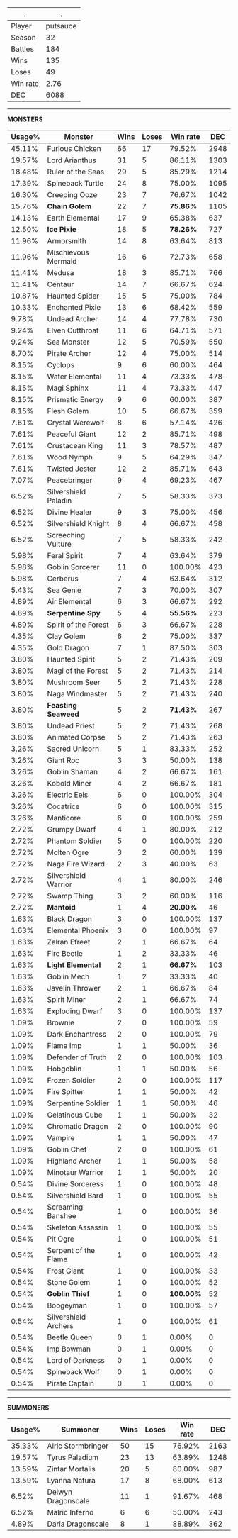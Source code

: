 .|.
|-|-
Player|putsauce
Season|32
Battles|184
Wins|135
Loses|49
Win rate|2.76
DEC|6088

---
**MONSTERS**

Usage%|Monster|Wins|Loses|Win rate|DEC|
-|-|-|-|-|-|
45.11%|Furious Chicken|66|17|79.52%|2948|
19.57%|Lord Arianthus|31|5|86.11%|1303|
18.48%|Ruler of the Seas|29|5|85.29%|1214|
17.39%|Spineback Turtle|24|8|75.00%|1095|
16.30%|Creeping Ooze|23|7|76.67%|1042|
15.76%|**Chain Golem**|22|7|**75.86%**|1105|
14.13%|Earth Elemental|17|9|65.38%|637|
12.50%|**Ice Pixie**|18|5|**78.26%**|727|
11.96%|Armorsmith|14|8|63.64%|813|
11.96%|Mischievous Mermaid|16|6|72.73%|658|
11.41%|Medusa|18|3|85.71%|766|
11.41%|Centaur|14|7|66.67%|624|
10.87%|Haunted Spider|15|5|75.00%|784|
10.33%|Enchanted Pixie|13|6|68.42%|559|
9.78%|Undead Archer|14|4|77.78%|730|
9.24%|Elven Cutthroat|11|6|64.71%|571|
9.24%|Sea Monster|12|5|70.59%|550|
8.70%|Pirate Archer|12|4|75.00%|514|
8.15%|Cyclops|9|6|60.00%|464|
8.15%|Water Elemental|11|4|73.33%|478|
8.15%|Magi Sphinx|11|4|73.33%|447|
8.15%|Prismatic Energy|9|6|60.00%|387|
8.15%|Flesh Golem|10|5|66.67%|359|
7.61%|Crystal Werewolf|8|6|57.14%|426|
7.61%|Peaceful Giant|12|2|85.71%|498|
7.61%|Crustacean King|11|3|78.57%|487|
7.61%|Wood Nymph|9|5|64.29%|347|
7.61%|Twisted Jester|12|2|85.71%|643|
7.07%|Peacebringer|9|4|69.23%|467|
6.52%|Silvershield Paladin|7|5|58.33%|373|
6.52%|Divine Healer|9|3|75.00%|456|
6.52%|Silvershield Knight|8|4|66.67%|458|
6.52%|Screeching Vulture|7|5|58.33%|242|
5.98%|Feral Spirit|7|4|63.64%|379|
5.98%|Goblin Sorcerer|11|0|100.00%|423|
5.98%|Cerberus|7|4|63.64%|312|
5.43%|Sea Genie|7|3|70.00%|307|
4.89%|Air Elemental|6|3|66.67%|292|
4.89%|**Serpentine Spy**|5|4|**55.56%**|223|
4.89%|Spirit of the Forest|6|3|66.67%|228|
4.35%|Clay Golem|6|2|75.00%|337|
4.35%|Gold Dragon|7|1|87.50%|303|
3.80%|Haunted Spirit|5|2|71.43%|209|
3.80%|Magi of the Forest|5|2|71.43%|214|
3.80%|Mushroom Seer|5|2|71.43%|228|
3.80%|Naga Windmaster|5|2|71.43%|240|
3.80%|**Feasting Seaweed**|5|2|**71.43%**|267|
3.80%|Undead Priest|5|2|71.43%|268|
3.80%|Animated Corpse|5|2|71.43%|263|
3.26%|Sacred Unicorn|5|1|83.33%|252|
3.26%|Giant Roc|3|3|50.00%|138|
3.26%|Goblin Shaman|4|2|66.67%|161|
3.26%|Kobold Miner|4|2|66.67%|181|
3.26%|Electric Eels|6|0|100.00%|304|
3.26%|Cocatrice|6|0|100.00%|315|
3.26%|Manticore|6|0|100.00%|259|
2.72%|Grumpy Dwarf|4|1|80.00%|212|
2.72%|Phantom Soldier|5|0|100.00%|220|
2.72%|Molten Ogre|3|2|60.00%|139|
2.72%|Naga Fire Wizard|2|3|40.00%|63|
2.72%|Silvershield Warrior|4|1|80.00%|246|
2.72%|Swamp Thing|3|2|60.00%|116|
2.72%|**Mantoid**|1|4|**20.00%**|46|
1.63%|Black Dragon|3|0|100.00%|137|
1.63%|Elemental Phoenix|3|0|100.00%|97|
1.63%|Zalran Efreet|2|1|66.67%|64|
1.63%|Fire Beetle|1|2|33.33%|46|
1.63%|**Light Elemental**|2|1|**66.67%**|103|
1.63%|Goblin Mech|1|2|33.33%|40|
1.63%|Javelin Thrower|2|1|66.67%|84|
1.63%|Spirit Miner|2|1|66.67%|74|
1.63%|Exploding Dwarf|3|0|100.00%|137|
1.09%|Brownie|2|0|100.00%|59|
1.09%|Dark Enchantress|2|0|100.00%|79|
1.09%|Flame Imp|1|1|50.00%|36|
1.09%|Defender of Truth|2|0|100.00%|103|
1.09%|Hobgoblin|1|1|50.00%|56|
1.09%|Frozen Soldier|2|0|100.00%|117|
1.09%|Fire Spitter|1|1|50.00%|42|
1.09%|Serpentine Soldier|1|1|50.00%|46|
1.09%|Gelatinous Cube|1|1|50.00%|32|
1.09%|Chromatic Dragon|2|0|100.00%|90|
1.09%|Vampire|1|1|50.00%|47|
1.09%|Goblin Chef|2|0|100.00%|61|
1.09%|Highland Archer|1|1|50.00%|58|
1.09%|Minotaur Warrior|1|1|50.00%|20|
0.54%|Divine Sorceress|1|0|100.00%|48|
0.54%|Silvershield Bard|1|0|100.00%|55|
0.54%|Screaming Banshee|1|0|100.00%|36|
0.54%|Skeleton Assassin|1|0|100.00%|55|
0.54%|Pit Ogre|1|0|100.00%|51|
0.54%|Serpent of the Flame|1|0|100.00%|42|
0.54%|Frost Giant|1|0|100.00%|33|
0.54%|Stone Golem|1|0|100.00%|52|
0.54%|**Goblin Thief**|1|0|**100.00%**|52|
0.54%|Boogeyman|1|0|100.00%|57|
0.54%|Silvershield Archers|1|0|100.00%|61|
0.54%|Beetle Queen|0|1|0.00%|0|
0.54%|Imp Bowman|0|1|0.00%|0|
0.54%|Lord of Darkness|0|1|0.00%|0|
0.54%|Spineback Wolf|0|1|0.00%|0|
0.54%|Pirate Captain|0|1|0.00%|0|

---
**SUMMONERS**

Usage%|Summoner|Wins|Loses|Win rate|DEC|
-|-|-|-|-|-|
35.33%|Alric Stormbringer|50|15|76.92%|2163|
19.57%|Tyrus Paladium|23|13|63.89%|1248|
13.59%|Zintar Mortalis|20|5|80.00%|987|
13.59%|Lyanna Natura|17|8|68.00%|613|
6.52%|Delwyn Dragonscale|11|1|91.67%|468|
6.52%|Malric Inferno|6|6|50.00%|243|
4.89%|Daria Dragonscale|8|1|88.89%|362|
